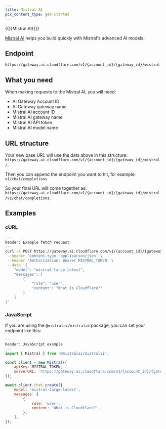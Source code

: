 ```yaml
---
title: Mistral AI
pcx_content_type: get-started
---
```


{{<heading-pill style="beta">}}Mistral AI{{</heading-pill>}}

[Mistral AI](https://mistral.ai) helps you build quickly with Mistral's advanced AI models.

## Endpoint

`https://gateway.ai.cloudflare.com/v1/{account_id}/{gateway_id}/mistral`

## What you need

When making requests to the Mistral AI, you will need:

- AI Gateway Account ID
- AI Gateway gateway name
- Mistral AI account ID
- Mistral AI gateway name
- Mistral AI API token
- Mistral AI model name

## URL structure

Your new base URL will use the data above in this structure: `https://gateway.ai.cloudflare.com/v1/{account_id}/{gateway_id}/mistral/`.

Then you can append the endpoint you want to hit, for example: `v1/chat/completions`

So your final URL will come together as: `https://gateway.ai.cloudflare.com/v1/{account_id}/{gateway_id}/mistral/v1/chat/completions`.

## Examples

### cURL

```bash
---
header: Example fetch request
---
curl -X POST https://gateway.ai.cloudflare.com/v1/{account_id}/{gateway_id}/mistral/v1/chat/completions \
 --header 'content-type: application/json' \
 --header 'Authorization: Bearer MISTRAL_TOKEN' \
 --data '{
    "model": "mistral-large-latest",
    "messages": [
        {
            "role": "user",
            "content": "What is Cloudflare?"
        }
    ]
}'
```

### JavaScript

If you are using the `@mistralai/mistralai` package, you can set your endpoint like this:

```js
---
header: JavaScript example
---
import { Mistral } from '@mistralai/mistralai';

const client = new Mistral({
    apiKey: MISTRAL_TOKEN,
    serverURL: `https://gateway.ai.cloudflare.com/v1/{account_id}/{gateway_id}/mistral`,
});

await client.chat.create({
    model: 'mistral-large-latest',
    messages: [
        {
            role: 'user',
            content: 'What is Cloudflare?',
        },
    ],
});
```
